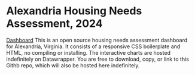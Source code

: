 # Alexandria Housing Needs Assessment, 2024
[Dashboard](https://communityscale.github.io/Alexandria/)
This is an open source housing needs assessment dashboard for Alexandria, Virginia. It consists of a responsive CSS boilerplate and HTML, no compiling or installing. The interactive charts are hosted indefinitely on Datawrapper. You are free to download, copy, or link to this Githb repo, which will also be hosted here indefinitely.

